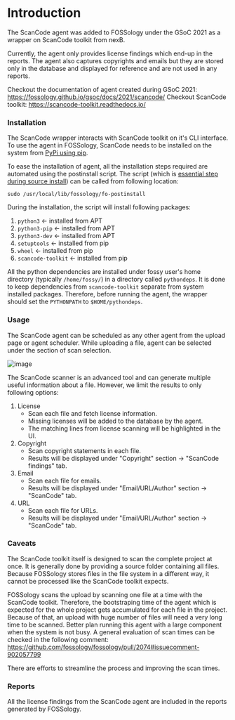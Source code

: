 # Introduction

The ScanCode agent was added to FOSSology under the GSoC 2021 as a wrapper on ScanCode toolkit from nexB.

Currently, the agent only provides license findings which end-up in the reports. The agent also captures copyrights and emails but they are stored only in the database and displayed for reference and are not used in any reports.

Checkout the documentation of agent created during GSoC 2021: https://fossology.github.io/gsoc/docs/2021/scancode/
Checkout ScanCode toolkit: https://scancode-toolkit.readthedocs.io/

### Installation

The ScanCode wrapper interacts with ScanCode toolkit on it's CLI interface. To use the agent in FOSSology, ScanCode needs to be installed on the system from [PyPi using pip](https://pypi.org/project/scancode-toolkit/).

To ease the installation of agent, all the installation steps required are automated using the postinstall script. The script (which is [essential step during source install](https://github.com/fossology/fossology/wiki/Install-from-Source#4-run-the-postinstall-script)) can be called from following location:
```shell
sudo /usr/local/lib/fossology/fo-postinstall
```

During the installation, the script will install following packages:
1. `python3` <- installed from APT
2. `python3-pip` <- installed from APT
3. `python3-dev` <- installed from APT
4. `setuptools` <- installed from pip
5. `wheel` <- installed from pip
6. `scancode-toolkit` <- installed from pip

All the python dependencies are installed under fossy user's home directory (typically `/home/fossy/`) in a directory called `pythondeps`.
It is done to keep dependencies from `scancode-toolkit` separate from system installed packages.
Therefore, before running the agent, the wrapper should set the `PYTHONPATH` to `$HOME/pythondeps`.

### Usage
The ScanCode agent can be scheduled as any other agent from the upload page or agent scheduler.
While uploading a file, agent can be selected under the section of scan selection.

![image](https://user-images.githubusercontent.com/18077542/195003295-729033df-ea14-4401-a41b-217d981aec95.png)

The ScanCode scanner is an advanced tool and can generate multiple useful information about a file.
However, we limit the results to only following options:
1. License
    - Scan each file and fetch license information.
    - Missing licenses will be added to the database by the agent.
    - The matching lines from license scanning will be highlighted in the UI.
2. Copyright
    - Scan copyright statements in each file.
    - Results will be displayed under "Copyright" section -> "ScanCode findings" tab.
3. Email
    - Scan each file for emails.
    - Results will be displayed under "Email/URL/Author" section -> "ScanCode" tab.
4. URL
    - Scan each file for URLs.
    - Results will be displayed under "Email/URL/Author" section -> "ScanCode" tab.

### Caveats
The ScanCode toolkit itself is designed to scan the complete project at once. It is generally done by providing a source folder containing all files. Because FOSSology stores files in the file system in a different way, it cannot be processed like the ScanCode toolkit expects.

FOSSology scans the upload by scanning one file at a time with the ScanCode toolkit. Therefore, the bootstraping time of the agent which is expected for the whole project gets accumulated for each file in the project. Because of that, an upload with huge number of files will need a very long time to be scanned. Better plan running this agent with a large component when the system is not busy. A general evaluation of scan times can be checked in the following comment: https://github.com/fossology/fossology/pull/2074#issuecomment-902057799

There are efforts to streamline the process and improving the scan times.

### Reports
All the license findings from the ScanCode agent are included in the reports generated by FOSSology.